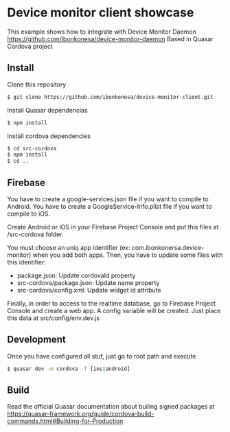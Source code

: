 # Device monitor client showcase

This example shows how to integrate with Device Monitor Daemon https://github.com/ibonkonesa/device-monitor-daemon
Based in Quasar Cordova project

## Install

Clone this repository

```sh
$ git clone https://github.com/ibonkonesa/device-monitor-client.git
```

Install Quasar dependencias

```sh
$ npm install
```

Install cordova dependencies

```sh
$ cd src-cordova 
$ npm install 
$ cd ..

```

## Firebase

You have to create a google-services.json file if you want to compile to Android.
You have to create a GoogleService-Info.plist file if you want to compile to iOS.

Create Android or iOS in your Firebase Project Console and put this files at /src-cordova folder.

You must choose an uniq app identifier (ex: com.ibonkonersa.device-monitor) when you add both apps. Then, you have to update some files with this identifier:

- package.json: Update cordovaId property
- src-cordova/package.json: Update name property
- src-cordova/config.xml: Update widget id attribute

Finally, in order to access to the realtime database, go to Firebase Project Console and create a web app. A config variable will be created. Just place this data at src/config/env.dev.js


## Development

Once you have configured all stuf, just go to root path and execute

```sh
$ quasar dev -m cordova -T [ios|android]
```

## Build

Read the official Quasar documentation about builing signed packages at https://quasar-framework.org/guide/cordova-build-commands.html#Building-for-Production



